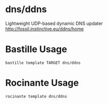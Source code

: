 # dns/ddns
Lightweight UDP-based dynamic DNS updater
http://fossil.instinctive.eu/ddns/home

# Bastille Usage
```shell
bastille template TARGET dns/ddns
```

# Rocinante Usage
```shell
rocinante template dns/ddns
```
